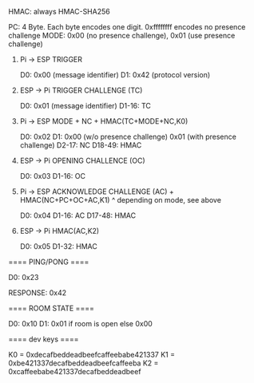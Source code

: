 HMAC: always HMAC-SHA256

PC: 4 Byte. Each byte encodes one digit. 0xffffffff encodes no presence challenge
MODE: 0x00 (no presence challenge), 0x01 (use presence challenge)

1. Pi -> ESP
   TRIGGER
   
   D0: 0x00 (message identifier)
   D1: 0x42 (protocol version)

2. ESP -> Pi 
   TRIGGER CHALLENGE (TC)
   
   D0: 0x01 (message identifier)
   D1-16: TC
   
3. Pi -> ESP
   MODE + NC + HMAC(TC+MODE+NC,K0)
   
   D0: 0x02
   D1: 0x00 (w/o presence challenge)
	   0x01 (with presence challenge)
   D2-17: NC
   D18-49: HMAC
   
4. ESP -> Pi
   OPENING CHALLENCE (OC)
   
   D0: 0x03
   D1-16: OC

5. Pi -> ESP
   ACKNOWLEDGE CHALLENGE (AC) + HMAC(NC+PC+OC+AC,K1)
                                        ^ depending on mode, see above
   
   D0: 0x04
   D1-16: AC
   D17-48: HMAC
   
6. ESP -> Pi
   HMAC(AC,K2)
   
   D0: 0x05
   D1-32: HMAC
   
==== PING/PONG ====

D0: 0x23

RESPONSE: 0x42

==== ROOM STATE ====

D0: 0x10
D1: 0x01 if room is open else 0x00
   
==== dev keys ====

K0 = 0xdecafbeddeadbeefcaffeebabe421337
K1 = 0xbe421337decafbeddeadbeefcaffeeba
K2 = 0xcaffeebabe421337decafbeddeadbeef
